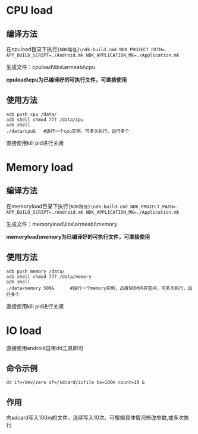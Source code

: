 # CPU load

## 编译方法

在cpuload目录下执行```{NDK路径}\ndk-build.cmd NDK_PROJECT_PATH=. APP_BUILD_SCRIPT=./Android.mk NDK_APPLICATION_MK=./Application.mk```

生成文件：cpuload\libs\armeabi\cpu

**cpuload\cpu为已编译好的可执行文件，可直接使用**

## 使用方法

```
adb push cpu /data/
adb shell chmod 777 /data/cpu
adb shell 
./data/cpu&   #运行一个cpu实例，可多次执行，运行多个
```
直接使用kill pid进行关闭

# Memory load

## 编译方法

在memoryload目录下执行```{NDK路径}\ndk-build.cmd NDK_PROJECT_PATH=. APP_BUILD_SCRIPT=./Android.mk NDK_APPLICATION_MK=./Application.mk```

生成文件：memoryload\libs\armeabi\memory

**memoryload\memory为已编译好的可执行文件，可直接使用**

## 使用方法

```
adb push memory /data/
adb shell chmod 777 /data/memory
adb shell
./data/memory 500&      #运行一个memory实例，占用500M内存空间，可多次执行，运行多个
```
直接使用kill pid进行关闭

# IO load

直接使用android自带dd工具即可

## 命令示例

`dd if=/dev/zero of=/sdcard/iofile bs=100m count=10 & `

## 作用 

向sdcard写入100m的文件，连续写入10次。可根据具体情况修改参数,或多次执行